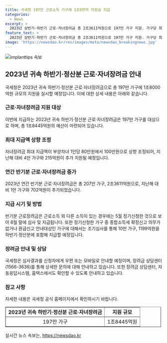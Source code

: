```yaml
---
title: 국세청 197만 근로소득 가구에 1조8천억 지원금 지급
categories:
  - News
excerpt: >
  2023년 상반기·하반기 근로·자녀장려금 총 2조3611억원으로 197만 가구 지원. 가구당 최대 100만원 지급, 전년 대비 4만 가구 증가. 근로소득 외 소득이 있는 경우 5월 정기신청, 환급신고 안내대상은 8월 말에 심사·지급. 종합소득세 확정신고 의무 없는 경우 적극행정으로 10만 가구에 1199억원 추가 지급. 심사결과 안내는 우편·모바일 및 상담센터로 가능. (출처: 머니투데이) 
feature_text: >
  2023년 상반기·하반기 근로·자녀장려금 총 2조3611억원으로 197만 가구 지원. 가구당 최대 100만원 지급, 전년 대비 4만 가구 증가. 근로소득 외 소득이 있는 경우 5월 정기신청, 환급신고 안내대상은 8월 말에 심사·지급. 종합소득세 확정신고 의무 없는 경우 적극행정으로 10만 가구에 1199억원 추가 지급. 심사결과 안내는 우편·모바일 및 상담센터로 가능. (출처: 머니투데이) 
image: 'https://newsdao.kr/res/images/meta/newsdao_breakingnews.jpg'
---
```


<p><img src="https://newsdao.kr/res/images/meta/newsdao_breakingnews.jpg" alt="implanttips 속보" /></p>

<h2 data-ke-size="size26">2023년 귀속 하반기·정산분 근로·자녀장려금 안내</h2>

<p data-ke-size="size16">국세청은 2023년 귀속 하반기·정산분 근로·자녀장려금으로 총 197만 가구에 1조8000억원 규모의 지원을 실시할 예정입니다. 이에 대한 상세 내용은 아래와 같습니다.</p>

<h3>근로·자녀장려금 지원 대상</h3>

<p data-ke-size="size16">이번에 지급하는 2023년 귀속 하반기·정산분 근로·자녀장려금은 197만 가구를 대상으로 하며, 총 1조8445억원의 예산이 마련되어 있습니다.</p>

<h3>최대 지급액 상향 조정</h3>

<p data-ke-size="size16">자녀장려금 최대 지급액이 부양자녀 1인당 80만원에서 100만원으로 상향 조정되어, 지난해 대비 4만 가구와 215억원이 추가 지원될 예정입니다.</p>

<h3>연간 반기분 근로·자녀장려금 증가</h3>

<p data-ke-size="size16">2023년 연간 반기분 근로·자녀장려금은 총 207만 가구, 2조3611억원으로, 지난해 대비 1만 가구와 702억원이 추가되었습니다.</p>

<h3>지급 시기 및 방법</h3>

<p data-ke-size="size16">반기분 근로장려금은 근로소득 외 다른 소득이 있는 경우에는 5월 정기신청한 것으로 보아 8월 말에 심사 및 지급됩니다. 또한 정기신청한 가구 중 종합소득세 확정신고 의무가 없거나 환급신고 안내대상인 가구에 대해서는 조기심사를 통해 10만 가구, 1199억원을 하반기·정산분에 포함해 지급할 예정입니다.</p>

<h3>장려금 안내 및 상담</h3>

<p data-ke-size="size16">국세청은 심사결과를 신청자에게 우편 또는 모바일로 안내할 예정이며, 장려금 상담센터(1566-3636)를 통해 상세한 문의에 대해 안내하고 있습니다. 또한 장려금 상담센터, 자동응답시스템, 홈택스에서도 확인할 수 있도록 안내하고 있습니다.</p>

<h3>참고 사항</h3>

<p data-ke-size="size16">자세한 내용은 국세청 공식 홈페이지에서 확인하시기 바랍니다.</p>

<table border="1" cellpadding="1" cellspacing="1" style="width: 500px;">
   <tbody>
      <tr>
         <td style="text-align: center; height: 17px;"><b>2023년 귀속 하반기·정산분 근로·자녀장려금</b></td>
         <td style="text-align: center; height: 17px;"><b>지원 규모</b></td>
      </tr>
      <tr>
         <td style="text-align: center; height: 17px;">197만 가구</td>
         <td style="text-align: center; height: 17px;">1조8445억원</td>
      </tr>
</tbody>
</table>
실시간 뉴스 속보는, <a href="https://newsdao.kr" rel="dofollow">https://newsdao.kr</a>



